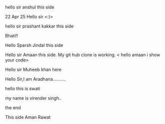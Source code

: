 hello sir anshul this side

22 Apr 25 Hello sir <:)>

hello sir prashant kakkar this side

Bhati!!

Hello Sparsh Jindal this side

Hello sir Amaan this side. My git hub clone is working. < hello amaan i show your code>

Hello sir Muheeb khan here

Hello Sir,I am Aradhana..........

hello this is swati

my name is virender singh..

the end






This side Aman Rawat



